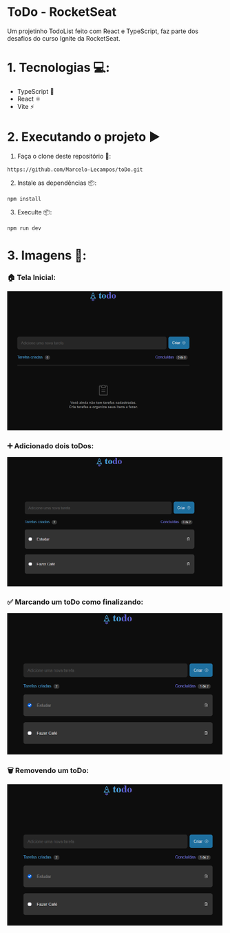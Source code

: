 # ToDo - RocketSeat

Um projetinho TodoList feito com React e TypeScript, faz parte dos desafios do curso Ignite da RocketSeat.

# 1. Tecnologias 💻:

-   TypeScript 🔷
-   React ⚛️
-   Vite ⚡

# 2. Executando o projeto ▶️

1. Faça o clone deste repositório 🔄:

```
https://github.com/Marcelo-Lecampos/toDo.git
```

2. Instale as dependências 📦:

```
npm install
```

3. Execulte 📦:

```
npm run dev
```

# 3. Imagens 📸:

<div>
  <h3>🏠 Tela Inicial:</h3>
  <img src="readmeFiles/img1.png" width="500" alt="tela_inicial" />
</div>

<div>
  <h3>➕ Adicionado dois toDos:</h3>
  <img src="readmeFiles/img2.png" width="500" alt="toDO adicionados" />
</div>

<div>
  <h3>✅ Marcando um toDo como finalizando:</h3>
  <img src="readmeFiles/img3.png" width="500" alt="toDO finalizado" />
</div>

<div>
  <h3>🗑️ Removendo um toDo:</h3>
  <img src="readmeFiles/img3.png" width="500" alt="toDO finalizado" />
</div>

